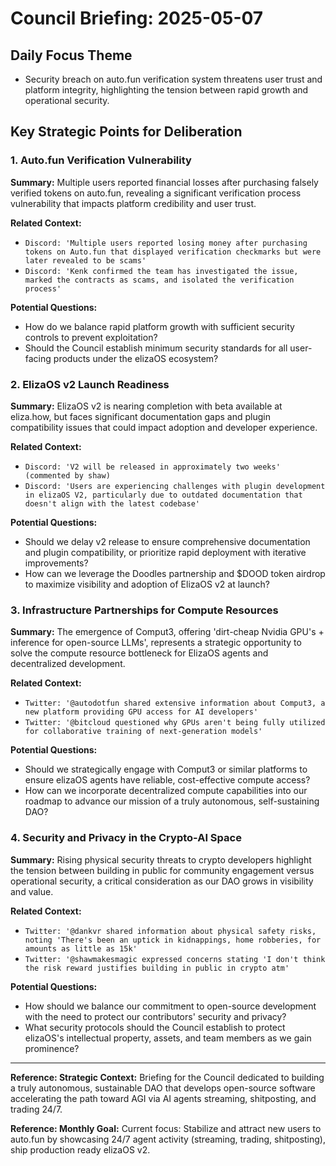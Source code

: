 # Council Briefing: 2025-05-07

## Daily Focus Theme

- Security breach on auto.fun verification system threatens user trust and platform integrity, highlighting the tension between rapid growth and operational security.

## Key Strategic Points for Deliberation

### 1. Auto.fun Verification Vulnerability

**Summary:** Multiple users reported financial losses after purchasing falsely verified tokens on auto.fun, revealing a significant verification process vulnerability that impacts platform credibility and user trust.

**Related Context:**
- `Discord: 'Multiple users reported losing money after purchasing tokens on Auto.fun that displayed verification checkmarks but were later revealed to be scams'`
- `Discord: 'Kenk confirmed the team has investigated the issue, marked the contracts as scams, and isolated the verification process'`

**Potential Questions:**
- How do we balance rapid platform growth with sufficient security controls to prevent exploitation?
- Should the Council establish minimum security standards for all user-facing products under the elizaOS ecosystem?

### 2. ElizaOS v2 Launch Readiness

**Summary:** ElizaOS v2 is nearing completion with beta available at eliza.how, but faces significant documentation gaps and plugin compatibility issues that could impact adoption and developer experience.

**Related Context:**
- `Discord: 'V2 will be released in approximately two weeks' (commented by shaw)`
- `Discord: 'Users are experiencing challenges with plugin development in elizaOS V2, particularly due to outdated documentation that doesn't align with the latest codebase'`

**Potential Questions:**
- Should we delay v2 release to ensure comprehensive documentation and plugin compatibility, or prioritize rapid deployment with iterative improvements?
- How can we leverage the Doodles partnership and $DOOD token airdrop to maximize visibility and adoption of ElizaOS v2 at launch?

### 3. Infrastructure Partnerships for Compute Resources

**Summary:** The emergence of Comput3, offering 'dirt-cheap Nvidia GPU's + inference for open-source LLMs', represents a strategic opportunity to solve the compute resource bottleneck for ElizaOS agents and decentralized development.

**Related Context:**
- `Twitter: '@autodotfun shared extensive information about Comput3, a new platform providing GPU access for AI developers'`
- `Twitter: '@bitcloud questioned why GPUs aren't being fully utilized for collaborative training of next-generation models'`

**Potential Questions:**
- Should we strategically engage with Comput3 or similar platforms to ensure elizaOS agents have reliable, cost-effective compute access?
- How can we incorporate decentralized compute capabilities into our roadmap to advance our mission of a truly autonomous, self-sustaining DAO?

### 4. Security and Privacy in the Crypto-AI Space

**Summary:** Rising physical security threats to crypto developers highlight the tension between building in public for community engagement versus operational security, a critical consideration as our DAO grows in visibility and value.

**Related Context:**
- `Twitter: '@dankvr shared information about physical safety risks, noting 'There's been an uptick in kidnappings, home robberies, for amounts as little as 15k'`
- `Twitter: '@shawmakesmagic expressed concerns stating 'I don't think the risk reward justifies building in public in crypto atm'`

**Potential Questions:**
- How should we balance our commitment to open-source development with the need to protect our contributors' security and privacy?
- What security protocols should the Council establish to protect elizaOS's intellectual property, assets, and team members as we gain prominence?

---
**Reference: Strategic Context:** Briefing for the Council dedicated to building a truly autonomous, sustainable DAO that develops open-source software accelerating the path toward AGI via AI agents streaming, shitposting, and trading 24/7.

**Reference: Monthly Goal:** Current focus: Stabilize and attract new users to auto.fun by showcasing 24/7 agent activity (streaming, trading, shitposting), ship production ready elizaOS v2.